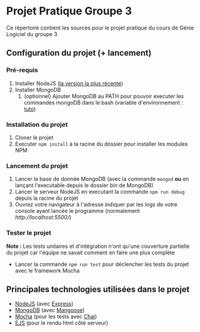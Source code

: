 # Projet Pratique Groupe 3

Ce répertoire contient les sources pour le projet pratique du cours de Génie Logiciel du groupe 3

## Configuration du projet (+ lancement)

### Pré-requis

1. Installer NodeJS ([la version la plus récente](https://nodejs.org/en/download/))
1. Installer MongoDB
    1. (optionnel) Ajouter MongoDB au PATH pour pouvoir executer les commandes mongoDB dans le bash (variable d'environnement : [tuto](http://sysadmindata.com/set-mongodb-path-windows/))

### Installation du projet

1. Cloner le projet
1. Executer `npm install` à la racine du dossier pour installer les modules NPM

### Lancement du projet

1. Lancer la base de donnée MongoDB (avec la commande `mongod` **ou** en lançant l'executable depuis le dossier *bin* de MongoDB)
1. Lancer le serveur NodeJS en executant la commande `npm run debug` depuis la racine du projet
1. Ouvrez votre navigateur à l'adresse indiquer par les logs de votre console ayant lancée le programme (normalement *http://localhost:5500/*)

### Tester le projet

**Note :** Les tests unitaires et d'intégration n'ont qu'une couverture partielle du projet car l'équipe ne savait comment en faire une plus complète

- Lancer la commande `npm run test` pour déclencher les tests du projet avec le framework Mocha

## Principales technologies utilisées dans le projet

- [NodeJS](https://nodejs.org/en/) (avec [Express](https://expressjs.com/fr/))
- [MongoDB](https://www.mongodb.com/fr) (avec [Mangoose](https://mongoosejs.com/docs/))
- [Mocha](https://mochajs.org/) (pour les tests avec [Chai](https://www.chaijs.com/))
- [EJS](https://ejs.co/) (pour le rendu html côté serveur)